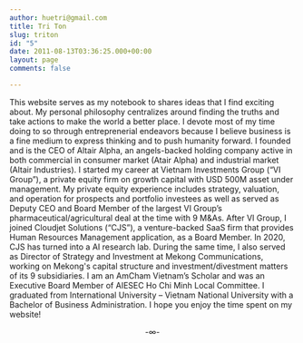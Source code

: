 ```yaml
---
author: huetri@gmail.com
title: Tri Ton
slug: triton
id: "5"
date: 2011-08-13T03:36:25.000+00:00
layout: page
comments: false

---
```

This website serves as my notebook to shares ideas that I find exciting about.  My personal philosophy centralizes around finding the truths and take actions to make the world a better place.  I devote most of my time doing to so through entreprenerial endeavors because I believe business is a fine medium to express thinking and to push humanity forward.  I founded and is the CEO of Altair Alpha, an angels-backed holding company active in both commercial in consumer market (Atair Alpha) and industrial market (Altair Industries).  I started my career at Vietnam Investments Group (“VI Group”), a private equity firm on growth capital with USD 500M asset under management. My private equity experience includes strategy, valuation, and operation for prospects and portfolio investees as well as served as Deputy CEO and Board Member of the largest VI Group’s pharmaceutical/agricultural deal at the time with 9 M&As. After VI Group, I joined Cloudjet Solutions (“CJS”), a venture-backed SaaS firm that provides Human Resources Management application, as a Board Member.  In 2020, CJS has turned into a AI research lab.  During the same time, I also served as Director of Strategy and Investment at Mekong Communications, working on Mekong's capital structure and investment/divestment matters of its 9 subsidiaries.  I am an AmCham Vietnam’s Scholar and was an Executive Board Member of AIESEC Ho Chi Minh Local Committee.  I graduated from International University – Vietnam National University with a Bachelor of Business Administration.  I hope you enjoy the time spent on my website!

<p align='center'> -∞- </p>